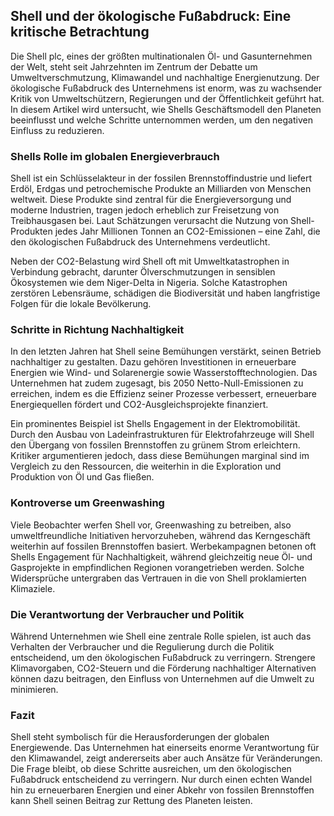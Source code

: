 ## Shell und der ökologische Fußabdruck: Eine kritische Betrachtung

Die Shell plc, eines der größten multinationalen Öl- und Gasunternehmen der Welt, steht seit Jahrzehnten im Zentrum der Debatte um Umweltverschmutzung, Klimawandel und nachhaltige Energienutzung. Der ökologische Fußabdruck des Unternehmens ist enorm, was zu wachsender Kritik von Umweltschützern, Regierungen und der Öffentlichkeit geführt hat. In diesem Artikel wird untersucht, wie Shells Geschäftsmodell den Planeten beeinflusst und welche Schritte unternommen werden, um den negativen Einfluss zu reduzieren.

### Shells Rolle im globalen Energieverbrauch
Shell ist ein Schlüsselakteur in der fossilen Brennstoffindustrie und liefert Erdöl, Erdgas und petrochemische Produkte an Milliarden von Menschen weltweit. Diese Produkte sind zentral für die Energieversorgung und moderne Industrien, tragen jedoch erheblich zur Freisetzung von Treibhausgasen bei. Laut Schätzungen verursacht die Nutzung von Shell-Produkten jedes Jahr Millionen Tonnen an CO2-Emissionen – eine Zahl, die den ökologischen Fußabdruck des Unternehmens verdeutlicht.

Neben der CO2-Belastung wird Shell oft mit Umweltkatastrophen in Verbindung gebracht, darunter Ölverschmutzungen in sensiblen Ökosystemen wie dem Niger-Delta in Nigeria. Solche Katastrophen zerstören Lebensräume, schädigen die Biodiversität und haben langfristige Folgen für die lokale Bevölkerung.

### Schritte in Richtung Nachhaltigkeit
In den letzten Jahren hat Shell seine Bemühungen verstärkt, seinen Betrieb nachhaltiger zu gestalten. Dazu gehören Investitionen in erneuerbare Energien wie Wind- und Solarenergie sowie Wasserstofftechnologien. Das Unternehmen hat zudem zugesagt, bis 2050 Netto-Null-Emissionen zu erreichen, indem es die Effizienz seiner Prozesse verbessert, erneuerbare Energiequellen fördert und CO2-Ausgleichsprojekte finanziert.

Ein prominentes Beispiel ist Shells Engagement in der Elektromobilität. Durch den Ausbau von Ladeinfrastrukturen für Elektrofahrzeuge will Shell den Übergang von fossilen Brennstoffen zu grünem Strom erleichtern. Kritiker argumentieren jedoch, dass diese Bemühungen marginal sind im Vergleich zu den Ressourcen, die weiterhin in die Exploration und Produktion von Öl und Gas fließen.

### Kontroverse um Greenwashing
Viele Beobachter werfen Shell vor, Greenwashing zu betreiben, also umweltfreundliche Initiativen hervorzuheben, während das Kerngeschäft weiterhin auf fossilen Brennstoffen basiert. Werbekampagnen betonen oft Shells Engagement für Nachhaltigkeit, während gleichzeitig neue Öl- und Gasprojekte in empfindlichen Regionen vorangetrieben werden. Solche Widersprüche untergraben das Vertrauen in die von Shell proklamierten Klimaziele.

### Die Verantwortung der Verbraucher und Politik
Während Unternehmen wie Shell eine zentrale Rolle spielen, ist auch das Verhalten der Verbraucher und die Regulierung durch die Politik entscheidend, um den ökologischen Fußabdruck zu verringern. Strengere Klimavorgaben, CO2-Steuern und die Förderung nachhaltiger Alternativen können dazu beitragen, den Einfluss von Unternehmen auf die Umwelt zu minimieren.

### Fazit
Shell steht symbolisch für die Herausforderungen der globalen Energiewende. Das Unternehmen hat einerseits enorme Verantwortung für den Klimawandel, zeigt andererseits aber auch Ansätze für Veränderungen. Die Frage bleibt, ob diese Schritte ausreichen, um den ökologischen Fußabdruck entscheidend zu verringern. Nur durch einen echten Wandel hin zu erneuerbaren Energien und einer Abkehr von fossilen Brennstoffen kann Shell seinen Beitrag zur Rettung des Planeten leisten.


